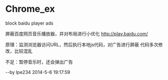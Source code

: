 Chrome_ex
=========

block baidu player ads

屏蔽百度网页音乐播放器，并对布局进行小优化  http://play.baidu.com/

原理：监测浏览器访问URL，然后执行本地js代码，对广告进行屏蔽
      代码多次修改，比较混乱

不足：暂停音乐时，还会弹出广告

--by lpe234   2014-5-6 19:17:59
